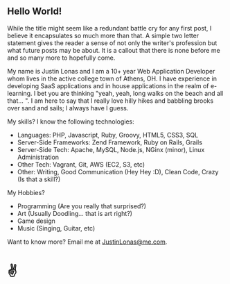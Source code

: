 ## Hello World!

While the title might seem like a redundant battle cry for any first post, I
believe it encapsulates so much more than that. A simple two letter statement
gives the reader a sense of not only the writer's profession but what future posts
may be about. It is a callout that there is none before me and so many more to
hopefully come.

My name is Justin Lonas and I am a 10+ year Web Application Developer whom lives
in the active college town of Athens, OH. I have experience in developing SaaS
applications and in house applications in the realm of e-learning. I bet you are
thinking "yeah, yeah, long walks on the beach and all that... ". I am here to say
that I really love hilly hikes and babbling brooks over sand and sails; I always
have I guess.

My skills? I know the following technologies:

- Languages: PHP, Javascript, Ruby, Groovy, HTML5, CSS3, SQL
- Server-Side Frameworks: Zend Framework, Ruby on Rails, Grails
- Server-Side Tech: Apache, MySQL, Node.js, NGinx (minor), Linux Administration
- Other Tech: Vagrant, Git, AWS (EC2, S3, etc)
- Other: Writing, Good Communication (Hey Hey :D), Clean Code, Crazy (Is that a skill?)

My Hobbies?

- Programming (Are you really that surprised?)
- Art (Usually Doodling... that is art right?)
- Game design
- Music (Singing, Guitar, etc)

Want to know more? Email me at JustinLonas@me.com.

# &#9996;
